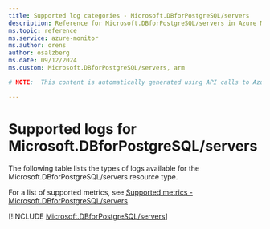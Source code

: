 ```yaml
---
title: Supported log categories - Microsoft.DBforPostgreSQL/servers
description: Reference for Microsoft.DBforPostgreSQL/servers in Azure Monitor Logs.
ms.topic: reference
ms.service: azure-monitor
ms.author: orens
author: osalzberg
ms.date: 09/12/2024
ms.custom: Microsoft.DBforPostgreSQL/servers, arm

# NOTE:  This content is automatically generated using API calls to Azure. Any edits made on these files will be overwritten in the next run of the script. 

---
```





# Supported logs for Microsoft.DBforPostgreSQL/servers  
The following table lists the types of logs available for the Microsoft.DBforPostgreSQL/servers resource type.
  
  
  
For a list of supported metrics, see [Supported metrics - Microsoft.DBforPostgreSQL/servers](../supported-metrics/microsoft-dbforpostgresql-servers-metrics.md)  
  

  
[!INCLUDE [Microsoft.DBforPostgreSQL/servers](~/reusable-content/ce-skilling/azure/includes/azure-monitor/reference/logs/microsoft-dbforpostgresql-servers-logs-include.md)]  
  

